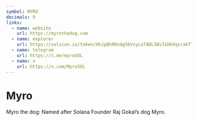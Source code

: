 ```yaml
---
symbol: MYRO
decimals: 9
links:
  - name: website
    url: https://myrothedog.com
  - name: explorer
    url: https://solscan.io/token/HhJpBhRRn4g56VsyLuT8DL5Bv31HkXqsrahTTUCZeZg4
  - name: telegram
    url: https://t.me/myroSOL
  - name: x
    url: https://x.com/MyroSOL
---
```


# Myro

Myro the dog: Named after Solana Founder Raj Gokal’s dog Myro.
